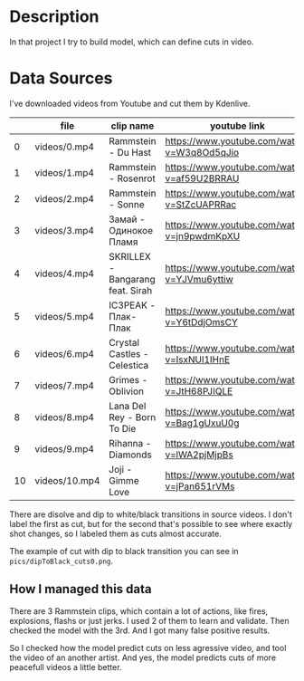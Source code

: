 # Description
In that project I try to build model, which can define cuts in video.


# Data Sources
I've downloaded videos from Youtube and cut them by Kdenlive.

|  | file | clip name | youtube link |
| --- | --- | --- | --- |
| 0 | videos/0.mp4 | Rammstein - Du Hast | https://www.youtube.com/watch?v=W3q8Od5qJio |
| 1 | videos/1.mp4 | Rammstein - Rosenrot | https://www.youtube.com/watch?v=af59U2BRRAU |
| 2 | videos/2.mp4 | Rammstein - Sonne | https://www.youtube.com/watch?v=StZcUAPRRac |
| 3 | videos/3.mp4 | Замай - Одинокое Пламя | https://www.youtube.com/watch?v=jn9pwdmKpXU |
| 4 | videos/4.mp4 | SKRILLEX - Bangarang feat. Sirah | https://www.youtube.com/watch?v=YJVmu6yttiw |
| 5 | videos/5.mp4 | IC3PEAK - Плак-Плак | https://www.youtube.com/watch?v=Y6tDdjOmsCY |
| 6 | videos/6.mp4 | Crystal Castles - Celestica | https://www.youtube.com/watch?v=IsxNUl1IHnE |
| 7 | videos/7.mp4 | Grimes - Oblivion | https://www.youtube.com/watch?v=JtH68PJIQLE |
| 8 | videos/8.mp4 | Lana Del Rey - Born To Die | https://www.youtube.com/watch?v=Bag1gUxuU0g |
| 9 | videos/9.mp4 | Rihanna - Diamonds | https://www.youtube.com/watch?v=lWA2pjMjpBs |
| 10 | videos/10.mp4 | Joji - Gimme Love | https://www.youtube.com/watch?v=jPan651rVMs |


There are disolve and dip to white/black transitions in source videos. I don't label the first as cut, but for the second that's possible to see where exactly shot changes, so I labeled them as cuts almost accurate.

The example of cut with dip to black transition you can see in `pics/dipToBlack_cuts0.png`.

## How I managed this data
There are 3 Rammstein clips, which contain a lot of actions, like fires, explosions, flashs or just jerks. I used 2 of them to learn and validate. Then checked the model with the 3rd. And I got many false positive results.

So I checked how the model predict cuts on less agressive video, and tool the video of an another artist. And yes, the model predicts cuts of more peacefull videos a little better.
